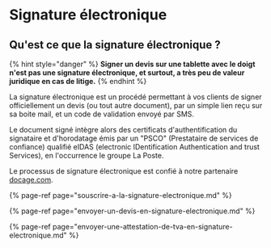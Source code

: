 # Signature électronique

## Qu'est ce que la signature électronique ?

{% hint style="danger" %}
**Signer un devis sur une tablette avec le doigt n'est pas une signature électronique, et surtout, a très peu de valeur juridique en cas de litige.**
{% endhint %}

La signature électronique est un procédé permettant à vos clients de signer officiellement un devis \(ou tout autre document\), par un simple lien reçu sur sa boite mail, et un code de validation envoyé par SMS.

Le document signé intègre alors des certificats d'authentification du signataire et d'horodatage émis par un "PSCO" \(Prestataire de services de confiance\) qualifié eIDAS \(electronic IDentification Authentication and trust Services\), en l'occurrence le groupe La Poste.

Le processus de signature électronique est confié à notre partenaire [docage.com](https://docage.com).



{% page-ref page="souscrire-a-la-signature-electronique.md" %}

{% page-ref page="envoyer-un-devis-en-signature-electronique.md" %}

{% page-ref page="envoyer-une-attestation-de-tva-en-signature-electronique.md" %}



